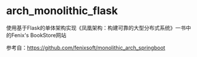 # arch_monolithic_flask
使用基于Flask的单体架构实现《凤凰架构：构建可靠的大型分布式系统》一书中的Fenix's BookStore网站

参考自：https://github.com/fenixsoft/monolithic_arch_springboot